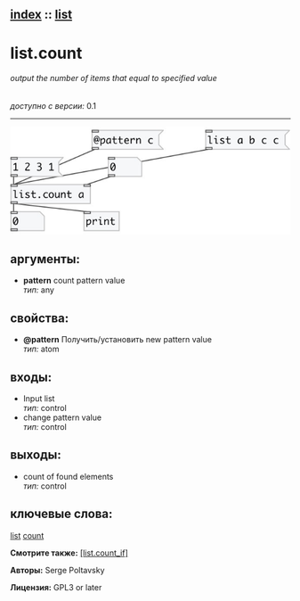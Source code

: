 [index](index.html) :: [list](category_list.html)
---

# list.count

###### output the number of items that equal to specified value

*доступно с версии:* 0.1

---




[![example](../examples/img/list.count.jpg)](../examples/pd/list.count.pd)



## аргументы:

* **pattern**
count pattern value<br>
_тип:_ any<br>





## свойства:

* **@pattern** 
Получить/установить new pattern value<br>
_тип:_ atom<br>



## входы:

* Input list<br>
_тип:_ control
* change pattern value<br>
_тип:_ control



## выходы:

* count of found elements<br>
_тип:_ control



## ключевые слова:

[list](keywords/list.html)
[count](keywords/count.html)



**Смотрите также:**
[\[list.count_if\]](list.count_if.html)




**Авторы:** Serge Poltavsky




**Лицензия:** GPL3 or later





